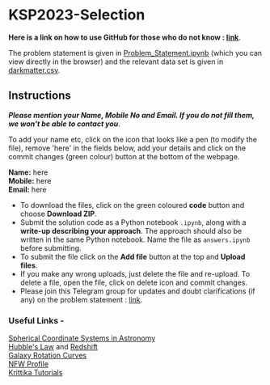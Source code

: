# KSP2023-Selection

**Here is a link on how to use GitHub for those who do not know : [link](https://www.youtube.com/watch?v=xmK1Q5uzH4w)**.

The problem statement is given in [Problem_Statement.ipynb](Problem_Statement.ipynb) (which you can view directly in the browser) and the relevant data set is given in [darkmatter.csv](darkmatter.csv). <br>

## Instructions
***Please mention your Name, Mobile No and Email. If you do not fill them, we won't be able to contact you***. 

To add your name etc, click on the icon that looks like a pen (to modify the file), remove 'here' in the fields below, add your details and click on the commit changes (green colour) button at the bottom of the webpage.

**Name:** here    <br>
**Mobile:** here  <br>
**Email:**  here  <br>

* To download the files, click on the green coloured **code** button and choose **Download ZIP**. 
* Submit the solution code as a Python notebook ```.ipynb```, along with a **write-up describing your approach**. The approach should also be written in the same Python notebook. Name the file as ```answers.ipynb``` before submitting.
* To submit the file click on the **Add file** button at the top and **Upload files**.
* If you make any wrong uploads, just delete the file and re-upload. To delete a file, open the file, click on delete icon and commit changes.
* Please join this Telegram group for updates and doubt clarifications (if any) on the problem statement :  [link](https://t.me/+f7lIIvQdRKo3ZDY1).



### Useful Links - 
[Spherical Coordinate Systems in Astronomy](https://en.wikipedia.org/wiki/Equatorial_coordinate_system#Spherical_coordinates)  
[Hubble's Law](https://en.wikipedia.org/wiki/Hubble%27s_law) and [Redshift](https://en.wikipedia.org/wiki/Redshift)  
[Galaxy Rotation Curves](https://en.wikipedia.org/wiki/Galaxy_rotation_curve)  
[NFW Profile](https://en.wikipedia.org/wiki/Navarro%E2%80%93Frenk%E2%80%93White_profile)<br>
[Krittika Tutorials](https://github.com/krittikaiitb/tutorials/)
